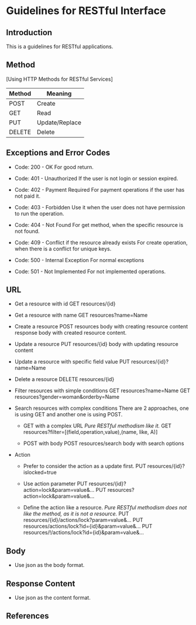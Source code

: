 # Guidelines for RESTful Interface

## Introduction
This is a guidelines for RESTful applications.

## Method

[Using HTTP Methods for RESTful Services]

| Method | Meaning            |
| ------ | ------------------ |
| POST   | Create             |
| GET    | Read               |
| PUT    | Update/Replace     |
| DELETE | Delete             |

## Exceptions and Error Codes
- Code: 200 - OK
For good return.

- Code: 401 - Unauthorized
If the user is not login or session expired.

- Code: 402 - Payment Required
For payment operations if the user has not paid it.

- Code: 403 - Forbidden
Use it when the user does not have permission to run the operation.

- Code: 404 - Not Found
For get method, when the specific resource is not found.

- Code: 409 - Conflict if the resource already exists
For create operation, when there is a conflict for unique keys.

- Code: 500 - Internal Exception
For normal exceptions

- Code: 501 - Not Implemented
For not implemented operations.

## URL
- Get a resource with id
GET resources/{id}

- Get a resource with name
GET resources?name=Name

- Create a resource
POST resources
body with creating resource content
response body with created resource content.

- Update a resource
PUT resources/{id}
body with updating resource content

- Update a resource with specific field value
PUT resources/{id}?name=Name

- Delete a resource
DELETE resources/{id}

- Filter resources with simple conditions
GET resources?name=Name
GET resources?gender=woman&orderby=Name

- Search resources with complex conditions
There are 2 approaches, one is using GET and another one is using POST.
  - GET with a complex URL
    _Pure RESTful methodism like it._
  GET resources?filter=[(field,operation,value),(name, like, A)]

  - POST with body
  POST resources/search
  body with search options

- Action
  - Prefer to consider the action as a update first.
  PUT resources/{id}?islocked=true
  
  - Use action parameter
  PUT resources/{id}?action=lock&param=value&...
  PUT resources?action=lock&param=value&...

  - Define the action like a resource.
  _Pure RESTful methodism does not like the method, as it is not a resource._
  PUT resources/{id}/actions/lock?param=value&...
  PUT resources/actions/lock?id={id}&param=value&...
  PUT resources/!/actions/lock?id={id}&param=value&...

## Body
- Use json as the body format.

## Response Content
- Use json as the content format.

## References
